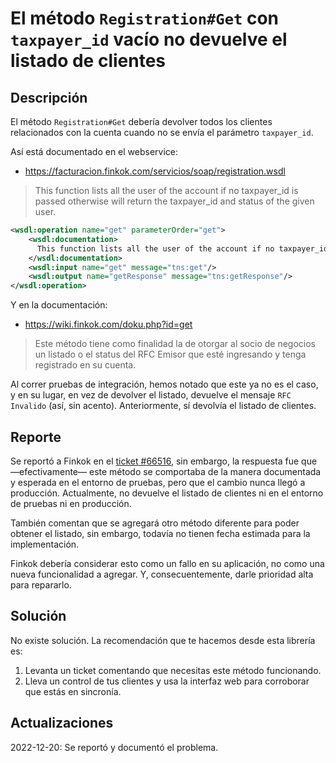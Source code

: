 # El método `Registration#Get` con `taxpayer_id` vacío no devuelve el listado de clientes

## Descripción

El método `Registration#Get` debería devolver todos los clientes relacionados con la cuenta
cuando no se envía el parámetro `taxpayer_id`.

Así está documentado en el webservice:

- https://facturacion.finkok.com/servicios/soap/registration.wsdl

> This function lists all the user of the account if no taxpayer_id is passed
> otherwise will return the taxpayer_id and status of the given user.

```xml
<wsdl:operation name="get" parameterOrder="get">
    <wsdl:documentation>
      This function lists all the user of the account if no taxpayer_id is passed otherwise will return the taxpayer_id and status of the given user.
    </wsdl:documentation>
    <wsdl:input name="get" message="tns:get"/>
    <wsdl:output name="getResponse" message="tns:getResponse"/>
</wsdl:operation>
```

Y en la documentación:

- <https://wiki.finkok.com/doku.php?id=get>

> Este método tiene como finalidad la de otorgar al socio de negocios un listado
> o el status del RFC Emisor que esté ingresando y tenga registrado en su cuenta.

Al correr pruebas de integración, hemos notado que este ya no es el caso, y en su lugar, en vez de devolver el listado,
devuelve el mensaje `RFC Invalido` (así, sin acento). Anteriormente, sí devolvía el listado de clientes.

## Reporte

Se reportó a Finkok en el [ticket #66516](https://support.finkok.com/support/tickets/66516), sin embargo,
la respuesta fue que —efectivamente— este método se comportaba de la manera documentada y esperada en el
entorno de pruebas, pero que el cambio nunca llegó a producción. Actualmente, no devuelve el listado de
clientes ni en el entorno de pruebas ni en producción.

También comentan que se agregará otro método diferente para poder obtener el listado, sin embargo,
todavía no tienen fecha estimada para la implementación.

Finkok debería considerar esto como un fallo en su aplicación, no como una nueva funcionalidad a agregar.
Y, consecuentemente, darle prioridad alta para repararlo.

## Solución

No existe solución. La recomendación que te hacemos desde esta librería es:

1. Levanta un ticket comentando que necesitas este método funcionando.
2. Lleva un control de tus clientes y usa la interfaz web para corroborar que estás en sincronía.

## Actualizaciones

2022-12-20: Se reportó y documentó el problema.
